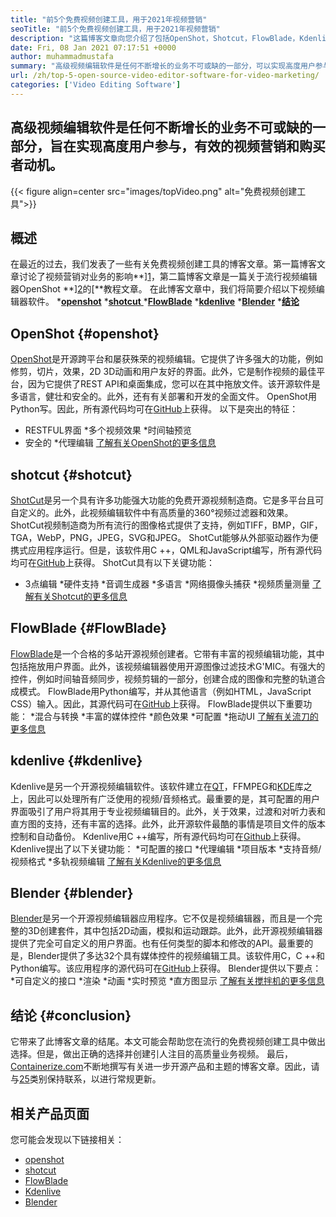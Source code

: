```yaml
---
title: "前5个免费视频创建工具，用于2021年视频营销" 
seoTitle: "前5个免费视频创建工具，用于2021年视频营销" 
description: "这篇博客文章向您介绍了包括OpenShot，Shotcut，FlowBlade，Kdenlive和Blender在内的前五名开源免费视频创建工具。" 
date: Fri, 08 Jan 2021 07:17:51 +0000
author: muhammadmustafa
summary: "高级视频编辑软件是任何不断增长的业务不可或缺的一部分，可以实现高度用户参与度，有效的视频营销和购买者动机。" 
url: /zh/top-5-open-source-video-editor-software-for-video-marketing/
categories: ['Video Editing Software']
---
```


## 高级视频编辑软件是任何不断增长的业务不可或缺的一部分，旨在实现高度用户参与，有效的视频营销和购买者动机。

{{< figure align=center src="images/topVideo.png" alt="免费视频创建工具">}}


## 概述
在最近的过去，我们发表了一些有关免费视频创建工具的博客文章。第一篇博客文章讨论了视频营销对业务的影响**][1]，第二篇博客文章是一篇关于流行视频编辑器OpenShot **][2]的[**教程文章。
在此博客文章中，我们将简要介绍以下视频编辑器软件。
  ***[openshot][3]** 
  *[**shotcut** ][4]
  ***[FlowBlade][5]** 
  ***[kdenlive][6]** 
  ***[Blender][7]** 
  ***[结论][8]** 

## OpenShot   {#openshot}
[OpenShot][9]是开源跨平台和屡获殊荣的视频编辑。它提供了许多强大的功能，例如修剪，切片，效果，2D 3D动画和用户友好的界面。此外，它是制作视频的最佳平台，因为它提供了REST API和桌面集成，您可以在其中拖放文件。该开源软件是多语言，健壮和安全的。此外，还有有关部署和开发的全面文件。 OpenShot用Python写。因此，所有源代码均可在[GitHub][10]上获得。
以下是突出的特征：
  * RESTFUL界面
  *多个视频效果
  *时间轴预览
  * 安全的
  *代理编辑
[了解有关OpenShot的更多信息][11]

## shotcut   {#shotcut}
[ShotCut][12]是另一个具有许多功能强大功能的免费开源视频制造商。它是多平台且可自定义的。此外，此视频编辑软件中有高质量的360°视频过滤器和效果。 ShotCut视频制造商为所有流行的图像格式提供了支持，例如TIFF，BMP，GIF，TGA，WebP，PNG，JPEG，SVG和JPEG。 ShotCut能够从外部驱动器作为便携式应用程序运行。但是，该软件用C ++，QML和JavaScript编写，所有源代码均可在[GitHub][13]上获得。
ShotCut具有以下关键功能：
  * 3点编辑
  *硬件支持
  *音调生成器
  *多语言
  *网络摄像头捕获
  *视频质量测量
[了解有关Shotcut的更多信息][14]

## FlowBlade   {#FlowBlade}
[FlowBlade][15]是一个合格的多站开源视频创建者。它带有丰富的视频编辑功能，其中包括拖放用户界面。此外，该视频编辑器使用开源图像过滤技术G'MIC。有强大的控件，例如时间轴音频同步，视频剪辑的一部分，创建合成的图像和完整的轨道合成模式。 FlowBlade用Python编写，并从其他语言（例如HTML，JavaScript CSS）输入。因此，其源代码可在[GitHub][16]上获得。
FlowBlade提供以下重要功能：
  *混合与转换
  *丰富的媒体控件
  *颜色效果
  *可配置
  *拖动UI
[了解有关流刀的更多信息][17]

## kdenlive   {#kdenlive}
Kdenlive是另一个开源视频编辑软件。该软件建立在[QT][18]，FFMPEG和[KDE][19]库之上，因此可以处理所有广泛使用的视频/音频格式。最重要的是，其可配置的用户界面吸引了用户将其用于专业视频编辑目的。此外，关于效果，过渡和对听力表和直方图的支持，还有丰富的选择。此外，此开源软件最酷的事情是项目文件的版本控制和自动备份。 Kdenlive用C ++编写，所有源代码均可在[Github][20]上获得。
Kdenlive提出了以下关键功能：
  *可配置的接口
  *代理编辑
  *项目版本
  *支持音频/视频格式
  *多轨视频编辑
[了解有关Kdenlive的更多信息][21]

## Blender   {#blender}
[Blender][22]是另一个开源视频编辑器应用程序。它不仅是视频编辑器，而且是一个完整的3D创建套件，其中包括2D动画，模拟和运动跟踪。此外，此开源视频编辑器提供了完全可自定义的用户界面。也有任何类型的脚本和修改的API。最重要的是，Blender提供了多达32个具有媒体控件的视频编辑工具。该软件用C，C ++和Python编写。该应用程序的源代码可在[GitHub][23]上获得。
Blender提供以下要点：
  *可自定义的接口
  *渲染
  *动画
  *实时预览
  *直方图显示
[了解有关搅拌机的更多信息][22]

## 结论 {#conclusion}
它带来了此博客文章的结尾。本文可能会帮助您在流行的免费视频创建工具中做出选择。但是，做出正确的选择并创建引人注目的高质量业务视频。
最后，[Containerize.com][24]不断地撰写有关进一步开源产品和主题的博客文章。因此，请与[25]类别保持联系，以进行常规更新。

## 相关产品页面
您可能会发现以下链接相关：
  * [openshot][9]
  * [shotcut][12]
  * [FlowBlade][15]
  * [Kdenlive][26]
  * [Blender][27]

  
[1]: https://blog.containerize.com/video-editing-software/how-video-editing-software-improves-business-video-marketing/
[2]: https://blog.containerize.com/2020/12/30/a-beginners-guide-to-start-video-editing-with-free-openshot/
[3]: #openshot
[4]: #Shotcut
[5]: #Flowblade
[6]: #Kdenlive
[7]: #Blender
[8]: #Conclusion
[9]: https://products.containerize.com/video-editing-software/openshot
[10]: https://github.com/OpenShot/openshot-qt
[11]: https://www.openshot.org/
[12]: https://products.containerize.com/video-editing-software/shotcut
[13]: https://github.com/mltframework/shotcut
[14]: https://shotcut.org/
[15]: https://products.containerize.com/video-editing-software/flowblade
[16]: https://github.com/jliljebl/flowblade
[17]: https://jliljebl.github.io/flowblade/
[18]: http://www.qt.io/
[19]: https://www.kde.org/
[20]: https://github.com/KDE/kdenlive
[21]: https://kdenlive.org/en/
[22]: https://www.blender.org/
[23]: https://github.com/blender/blender
[24]: https://www.containerize.com/
[25]: https://products.containerize.com/video-editing-software
[26]: https://products.containerize.com/video-editing-software/kdenlive
[27]: https://products.containerize.com/video-editing-software/blender
